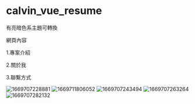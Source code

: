 # calvin_vue_resume
有亮暗色系主題可轉換

網頁內容

1.專案介紹

2.關於我

3.聯繫方式

![1669707228881](https://user-images.githubusercontent.com/109274108/204485629-a2e595c6-6db9-42b6-93d8-ae74d7edc37f.jpg)
![1669711806052](https://user-images.githubusercontent.com/109274108/204485660-7762ae1a-a71e-4224-a589-601d30005e3f.jpg)
![1669707243494](https://user-images.githubusercontent.com/109274108/204485650-68d5f410-828e-436c-a7bf-e6c123696289.jpg)
![1669707263264](https://user-images.githubusercontent.com/109274108/204485749-af46941f-5936-4fb1-9877-c67ce592f1de.jpg)
![1669707282132](https://user-images.githubusercontent.com/109274108/204485762-3e3981b9-15b2-458b-bbc3-da4c711698de.jpg)
